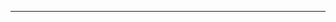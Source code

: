 <!--
CO_OP_TRANSLATOR_METADATA:
{
  "original_hash": "661bbc8e2592ebbb96aa84b1462f5755",
  "translation_date": "2025-08-28T20:16:49+00:00",
  "source_file": "03-CoreGenerativeAITechniques/README.md",
  "language_code": "ko"
}
-->


---

